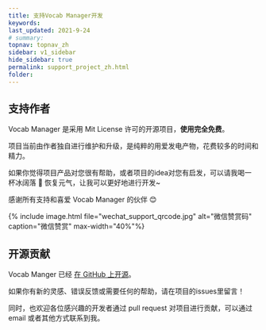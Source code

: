 ```yaml
---
title: 支持Vocab Manager开发
keywords: 
last_updated: 2021-9-24
# summary: 
topnav: topnav_zh
sidebar: v1_sidebar
hide_sidebar: true
permalink: support_project_zh.html
folder: 
---
```


## 支持作者

Vocab Manager 是采用 Mit License 许可的开源项目，**使用完全免费**。

项目当前由作者独自进行维护和升级，是纯粹的用爱发电产物，花费较多的时间和精力。

如果你觉得项目产品对您很有帮助，或者项目的idea对您有启发，可以请我喝一杯冰阔落 🥤 恢复元气，让我可以更好地进行开发~

感谢所有支持和喜爱 Vocab Manager 的伙伴 😊

{% include image.html file="wechat_support_qrcode.jpg" alt="微信赞赏码" caption="微信赞赏" max-width="40%"%}


## 开源贡献

Vocab Manger 已经 [在 GitHub 上开源](https://github.com/cabinz/vocab-manager)。

如果你有新的灵感、错误反馈或需要任何的帮助，请在项目的issues里留言！

同时，也欢迎各位感兴趣的开发者通过 pull request 对项目进行贡献，可以通过 email 或者其他方式联系到我。